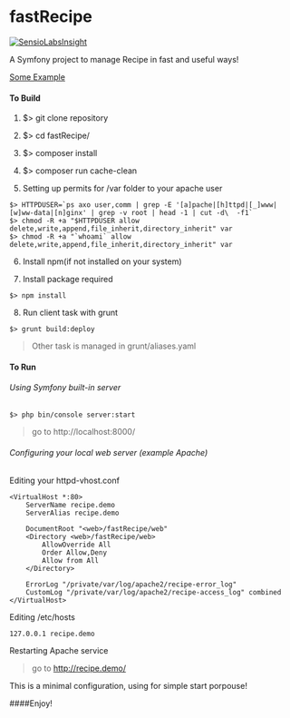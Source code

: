 fastRecipe
==========

[![SensioLabsInsight](https://insight.sensiolabs.com/projects/8d8390f3-25f2-4037-9c90-3805d0149a7a/small.png)](https://insight.sensiolabs.com/projects/8d8390f3-25f2-4037-9c90-3805d0149a7a)

A Symfony project to manage Recipe in fast and useful ways!

[Some Example](example.md)

#### To Build

1) $> git clone repository

2) $> cd fastRecipe/

3) $> composer install

4) $> composer run cache-clean

5) Setting up permits for /var folder to your apache user

```shell
$> HTTPDUSER=`ps axo user,comm | grep -E '[a]pache|[h]ttpd|[_]www|[w]ww-data|[n]ginx' | grep -v root | head -1 | cut -d\  -f1` 
$> chmod -R +a "$HTTPDUSER allow delete,write,append,file_inherit,directory_inherit" var
$> chmod -R +a "`whoami` allow delete,write,append,file_inherit,directory_inherit" var
```

6) Install npm(if not installed on your system)

7) Install package required

```shell
$> npm install
```

8) Run client task with grunt

```shell
$> grunt build:deploy
```

> Other task is managed in grunt/aliases.yaml 

#### To Run

###### Using Symfony built-in server

```shell
$> php bin/console server:start
```
> go to http://localhost:8000/

###### Configuring your local web server (example Apache)

Editing your httpd-vhost.conf

```shell
<VirtualHost *:80>
    ServerName recipe.demo
    ServerAlias recipe.demo

    DocumentRoot "<web>/fastRecipe/web"
    <Directory <web>/fastRecipe/web>
        AllowOverride All
        Order Allow,Deny
        Allow from All
    </Directory>

    ErrorLog "/private/var/log/apache2/recipe-error_log"
    CustomLog "/private/var/log/apache2/recipe-access_log" combined
</VirtualHost>
```

Editing /etc/hosts

```shell
127.0.0.1 recipe.demo
```

Restarting Apache service

> go to http://recipe.demo/

This is a minimal configuration, using for simple start porpouse!

####Enjoy!
